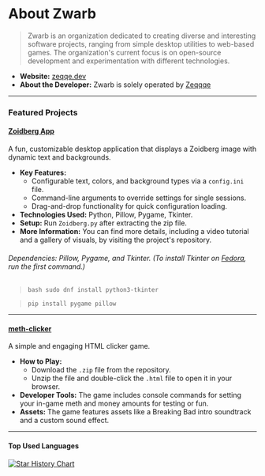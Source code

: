 # About Zwarb
> Zwarb is an organization dedicated to creating diverse and interesting software projects, ranging from simple desktop utilities to web-based games. The organization's current focus is on open-source development and experimentation with different technologies.

- **Website:** [zeqqe.dev](https://zeqqe.dev)
- **About the Developer:** Zwarb is solely operated by [Zeqqqe](https://github.com/zeqqqe)

---

### Featured Projects

#### [Zoidberg App](https://github.com/zeqqqe/Zoidberg)
A fun, customizable desktop application that displays a Zoidberg image with dynamic text and backgrounds.

- **Key Features:**
  - Configurable text, colors, and background types via a `config.ini` file.
  - Command-line arguments to override settings for single sessions.
  - Drag-and-drop functionality for quick configuration loading.
- **Technologies Used:** Python, Pillow, Pygame, Tkinter.
- **Setup:** Run `Zoidberg.py` after extracting the zip file.
- **More Information:** You can find more details, including a video tutorial and a gallery of visuals, by visiting the project's repository.
###### Dependencies: Pillow, Pygame, and Tkinter. (To install Tkinter on [Fedora](https://fedoraproject.org), run the first command.)
> `bash sudo dnf install python3-tkinter`

> `pip install pygame pillow`

---

#### [meth-clicker](https://github.com/Zeqqqe/meth-clicker)
A simple and engaging HTML clicker game.

- **How to Play:**
  - Download the `.zip` file from the repository.
  - Unzip the file and double-click the `.html` file to open it in your browser.
- **Developer Tools:** The game includes console commands for setting your in-game meth and money amounts for testing or fun.
- **Assets:** The game features assets like a Breaking Bad intro soundtrack and a custom sound effect.

---

#### Top Used Languages
<a href="https://zeqqe.dev">
   <picture>
    <source media="(prefers-color-scheme: dark)" srcset="https://github-readme-stats.vercel.app/api/top-langs?username=zeqqqe&show_icons=true&theme=transparent&layout=pie" />
    <source media="(prefers-color-scheme: light)" srcset="https://github-readme-stats.vercel.app/api/top-langs?username=zeqqqe&show_icons=true&theme=buefy&layout=pie" />
    <img alt="Star History Chart" src="https://github-readme-stats.vercel.app/api/top-langs?username=zeqqqe&show_icons=true&theme=buefy" />
  </picture>
</a>
